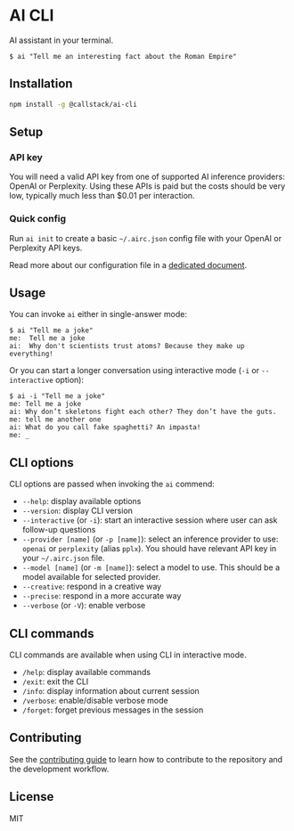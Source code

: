 # AI CLI

AI assistant in your terminal.

```
$ ai "Tell me an interesting fact about the Roman Empire"
```

## Installation

```sh
npm install -g @callstack/ai-cli
```

## Setup

### API key

You will need a valid API key from one of supported AI inference providers: OpenAI or Perplexity. Using these APIs is paid but the costs should be very low, typically much less than $0.01 per interaction.

### Quick config

Run `ai init` to create a basic `~/.airc.json` config file with your OpenAI or Perplexity API keys.

Read more about our configuration file in a [dedicated document](./docs/ConfigFile.md).

## Usage

You can invoke `ai` either in single-answer mode:

```
$ ai "Tell me a joke"
me:  Tell me a joke
ai:  Why don't scientists trust atoms? Because they make up everything!
```

Or you can start a longer conversation using interactive mode (`-i` or `--interactive` option):

```
$ ai -i "Tell me a joke"
me: Tell me a joke
ai: Why don’t skeletons fight each other? They don’t have the guts.
me: tell me another one
ai: What do you call fake spaghetti? An impasta!
me: _
```

## CLI options

CLI options are passed when invoking the `ai` commend:

- `--help`: display available options
- `--version`: display CLI version
- `--interactive` (or `-i`): start an interactive session where user can ask follow-up questions
- `--provider [name]` (or `-p [name]`): select an inference provider to use: `openai` or `perplexity` (alias `pplx`). You should have relevant API key in your `~/.airc.json` file.
- `--model [name]` (or `-m [name]`): select a model to use. This should be a model available for selected provider.
- `--creative`: respond in a creative way
- `--precise`: respond in a more accurate way
- `--verbose` (or `-V`): enable verbose

## CLI commands

CLI commands are available when using CLI in interactive mode.

- `/help`: display available commands
- `/exit`: exit the CLI
- `/info`: display information about current session
- `/verbose`: enable/disable verbose mode
- `/forget`: forget previous messages in the session

## Contributing

See the [contributing guide](CONTRIBUTING.md) to learn how to contribute to the repository and the development workflow.

## License

MIT
